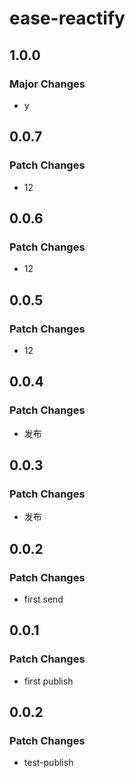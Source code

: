 # ease-reactify

## 1.0.0

### Major Changes

- y

## 0.0.7

### Patch Changes

- 12

## 0.0.6

### Patch Changes

- 12

## 0.0.5

### Patch Changes

- 12

## 0.0.4

### Patch Changes

- 发布

## 0.0.3

### Patch Changes

- 发布

## 0.0.2

### Patch Changes

- first send

## 0.0.1

### Patch Changes

- first publish

## 0.0.2

### Patch Changes

- test-publish
